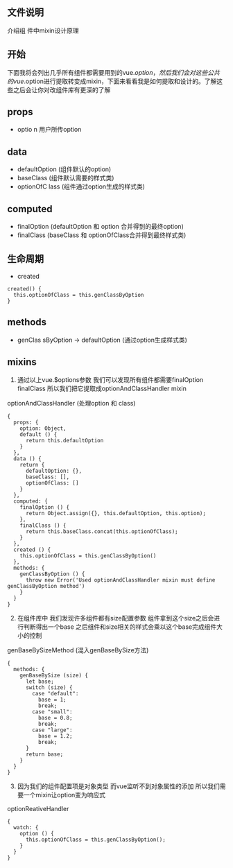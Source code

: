 ## 文件说明
介绍组
件中mixin设计原理

## 开始
下面我将会列出几乎所有组件都需要用到的vue.$option，然后我们会对这些公共的vue.$option进行提取转变成mixin，下面来看看我是如何提取和设计的。了解这些之后会让你对改组件库有更深的了解

## props
- optio
n 用户所传option

## data
- defaultOption (组件默认的option)
- baseClass (组件默认需要的样式类)
- optionOfC
lass (组件通过option生成的样式类)

## computed
- finalOption (defaultOption 和 option 合并得到的最终option)
- finalClass (baseClass 和 optionOfClass合并得到最终样式类)

## 生命周期
- created
```
created() {
  this.optionOfClass = this.genClassByOption
}
```

## methods
- genClas
sByOption -> defaultOption (通过option生成样式类)

## mixins
1. 通过以上vue.$options参数 我们可以发现所有组件都需要finalOption finalClass 所以我们把它提取成optionAndClassHandler mixin

optionAndClassHandler (处理option 和 class)
```
{
  props: {
    option: Object,
    default () {
      return this.defaultOption
    }
  },
  data () {
    return {
      defaultOption: {},
      baseClass: [],
      optionOfClass: []
    }
  },
  computed: {
    finalOption () {
      return Object.assign({}, this.defaultOption, this.option);
    },
    finalClass () {
      return this.baseClass.concat(this.optionOfClass);
    }
  },
  created () {
    this.optionOfClass = this.genClassByOption()
  },
  methods: {
    genClassByOption () {
      throw new Error('Used optionAndClassHandler mixin must define genClassByOption method')
    }
  }
}
```
2. 在组件库中 我们发现许多组件都有size配置参数 组件拿到这个size之后会进行判断得出一个base 之后组件和size相关的样式会乘以这个base完成组件大小的控制

genBaseBySizeMethod (混入genBaseBySize方法)
```
{
  methods: {
    genBaseBySize (size) {
      let base;
      switch (size) {
        case "default":
          base = 1;
          break;
        case "small":
          base = 0.8;
          break;
        case "large":
          base = 1.2;
          break;
      }
      return base;
    }
  }
}
```
3. 因为我们的组件配置项是对象类型 而vue监听不到对象属性的添加 所以我们需要一个mixin让option变为响应式

optionReativeHandler
```
{
  watch: {
    option () {
      this.optionOfClass = this.genClassByOption();
    }
  }
}
```
